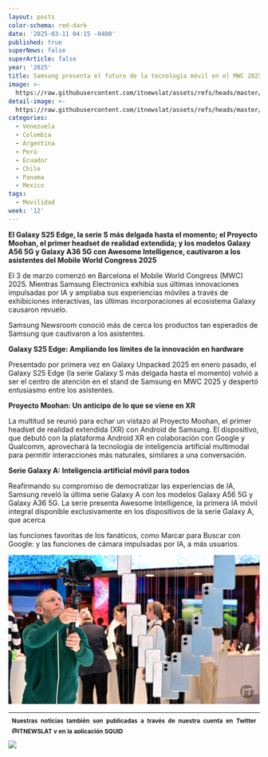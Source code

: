 ```yaml
---
layout: posts
color-schema: red-dark
date: '2025-03-11 04:15 -0400'
published: true
superNews: false
superArticle: false
year: '2025'
title: Samsung presenta el futuro de la tecnología móvil en el MWC 2025
image: >-
  https://raw.githubusercontent.com/itnewslat/assets/refs/heads/master/img/540x320/Smwc-p.jpg
detail-image: >-
  https://raw.githubusercontent.com/itnewslat/assets/refs/heads/master/img/1024x680/Smwc-g.jpg
categories:
  - Venezuela
  - Colombia
  - Argentina
  - Perú
  - Ecuador
  - Chile
  - Panama
  - Mexico
tags:
  - Movilidad
week: '12'
---
```

**El Galaxy S25 Edge, la serie S más delgada hasta el momento; el Proyecto Moohan, el primer headset de realidad extendida; y los modelos Galaxy A56 5G y Galaxy A36 5G con Awesome Intelligence, cautivaron a los asistentes del Mobile World Congress 2025**

El 3 de marzo comenzó en Barcelona el Mobile World Congress (MWC) 2025. Mientras Samsung Electronics exhibía sus últimas innovaciones impulsadas por IA y ampliaba sus experiencias móviles a través de exhibiciones interactivas, las últimas incorporaciones al ecosistema Galaxy causaron revuelo.

Samsung Newsroom conoció más de cerca los productos tan esperados de Samsung que cautivaron a los asistentes.

**Galaxy S25 Edge: Ampliando los límites de la innovación en hardware**

Presentado por primera vez en Galaxy Unpacked 2025 en enero pasado, el Galaxy S25 Edge (la serie Galaxy S más delgada hasta el momento) volvió a ser el centro de atención en el stand de Samsung en MWC 2025 y despertó entusiasmo entre los asistentes.

**Proyecto Moohan: Un anticipo de lo que se viene en XR**

La multitud se reunió para echar un vistazo al Proyecto Moohan, el primer headset de realidad extendida (XR) con Android de Samsung. El dispositivo, que debutó con la plataforma Android XR en colaboración con Google y Qualcomm, aprovechará la tecnología de inteligencia artificial multimodal para permitir interacciones más naturales, similares a una conversación.

**Serie Galaxy A: Inteligencia artificial móvil para todos**

Reafirmando su compromiso de democratizar las experiencias de IA, Samsung reveló la última serie Galaxy A con los modelos Galaxy A56 5G y Galaxy A36 5G. La serie presenta Awesome Intelligence, la primera IA móvil integral disponible exclusivamente en los dispositivos de la serie Galaxy A, que acerca

las funciones favoritas de los fanáticos, como Marcar para Buscar con Google: y las funciones de cámara impulsadas por IA, a más usuarios.

![](https://raw.githubusercontent.com/itnewslat/assets/refs/heads/master/img/540x320/Smwc-p.jpg)

<table style="height: 42px;" width="569">
<tbody>
<tr>
<td style="text-align: justify;"><sub><strong>Nuestras noticias también son publicadas a través de nuestra cuenta en Twitter <a href="https://twitter.com/itnewslat?lang=es">@ITNEWSLAT</a> y en la aplicación <a href="https://squidapp.co/en/">SQUID</a></strong></sub></td>
</tr>
</tbody>
</table>

<img src="https://tracker.metricool.com/c3po.jpg?hash=56f88a41e39ab42c063cc51676587a04"/>